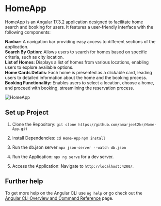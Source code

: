 # HomeApp

HomeApp is an Angular 17.3.2 application designed to facilitate home search and booking for users. It features a user-friendly interface with the following components:

**Navbar:** A navigation bar providing easy access to different sections of the application.<br/>
**Search By Option:** Allows users to search for homes based on specific criteria, such as city location.<br/>
**List of Homes:** Displays a list of homes from various locations, enabling users to explore available options.<br/>
**Home Cards Details**: Each home is presented as a clickable card, leading users to detailed information about the home and the booking process.<br/>
**Booking Functionality:** Enables users to select a location, choose a home, and proceed with booking, streamlining the reservation process.

![HomeApp](https://github.com/amarjeet2kr/Home-App/assets/74978503/af634b0a-2af2-4ba7-9e33-22c4ff921db2)


## Set up Project

1. Clone the Repository:
`git clone https://github.com/amarjeet2kr/Home-App.git`

2. Install Dependencies:
`cd Home-App`
`npm install`

3. Run the db.json server
`npx json-server --watch db.json`

4. Run the Application:
`npx ng serve` for a dev server.

5. Access the Application:
Navigate to `http://localhost:4200/`.

## Further help

To get more help on the Angular CLI use `ng help` or go check out the [Angular CLI Overview and Command Reference](https://angular.io/cli) page.
